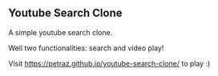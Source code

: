 ## Youtube Search Clone

A simple youtube search clone.

Well two functionalities: search and video play!

Visit https://petraz.github.io/youtube-search-clone/ to play :)
